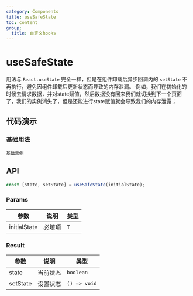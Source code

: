 ```yaml
---
category: Components
title: useSafeState
toc: content
group:
  title: 自定义hooks
---
```


# useSafeState

用法与 `React.useState` 完全一样，但是在组件卸载后异步回调内的 `setState` 不再执行，避免因组件卸载后更新状态而导致的内存泄漏。
例如，我们在初始化的时候去请求数据，并对state赋值，然后数据没有回来我们就切换到下一个页面了，我们的实例消失了，但是还能进行state赋值就会导致我们的内存泄露；

## 代码演示

### 基础用法

<code src="./demo/demo1.tsx">基础示例</code>

## API

```typescript
const [state, setState] = useSafeState(initialState);
```

### Params

| 参数         | 说明   | 类型 |
| ------------ | ------ | ---- |
| initialState | 必填项 | `T`  |

### Result

| 参数     | 说明     | 类型         |
| -------- | -------- | ------------ |
| state    | 当前状态 | `boolean`    |
| setState | 设置状态 | `() => void` |
